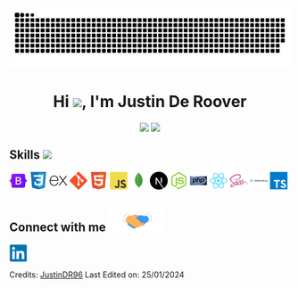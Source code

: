 <div align="center">
  <a href="https://github.com/JustinDR96">
  <img  src="/svg/github-user-contribution-light.svg"
       alt="snake" /></a>
</div>

<h1 align="center"><b>Hi <img src="https://media.giphy.com/media/hvRJCLFzcasrR4ia7z/giphy.gif" width="35">, I'm Justin De Roover </b></h1>

<div align="center">
  <img align="center" src="https://github-readme-stats.vercel.app/api/top-langs/?username=JustinDR96&layout=compact&theme=github_dark&langs_count=10&exclude_repo=kasweb">
  <img align="center" src="https://github-readme-stats.vercel.app/api?username=JustinDR96&count_private=true&show_icons=trueline_height=21&theme=github_dark">
</div>

## <h2> Skills <img src = "https://media2.giphy.com/media/QssGEmpkyEOhBCb7e1/giphy.gif?cid=ecf05e47a0n3gi1bfqntqmob8g9aid1oyj2wr3ds3mg700bl&rid=giphy.gif" width = 32px> </h2>

<img width = '32px' align= 'center' src="/svg/devicons/bootstrap-original.svg"/>
<img width = '32px' align= 'center' src="/svg/devicons/css3-original.svg"/>
<img width = '32px' align= 'center' src="/svg/devicons/express-original.svg"/>
<img width = '32px' align= 'center' src="/svg/devicons/git-original.svg"/>
<img width = '32px' align= 'center' src="/svg/devicons/html5-original.svg"/>
<img width = '32px' align= 'center' src="/svg/devicons/javascript-original.svg"/>
<img width = '32px' align= 'center' src="/svg/devicons/mongodb-original.svg"/>
<img width = '32px' align= 'center' src="/svg/devicons/nextjs-original.svg"/>
<img width = '32px' align= 'center' src="/svg/devicons/nodejs-original.svg"/>
<img width = '32px' align= 'center' src="/svg/devicons/php-original.svg"/>
<img width = '32px' align= 'center' src="/svg/devicons/react-original.svg"/>
<img width = '32px' align= 'center' src="/svg/devicons/sass-original.svg"/>
<img width = '32px' align= 'center' src="/svg/devicons/tailwindcss-original-wordmark.svg"/>
<img width = '32px' align= 'center' src="/svg/devicons/typescript-original.svg"/>

## <h2> Connect with me <img src='/images/handshake.gif' width="100px"></h2>

<a href = 'https://www.linkedin.com/in/de-roover-justin-4791a1265/'> <img width = '32px' align= 'center' src="/svg/socialicons/linkedin-original.svg"/></a>

Credits: [JustinDR96](https://github.com/JustinDR96)
Last Edited on: 25/01/2024
